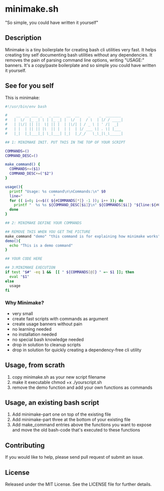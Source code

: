 # minimake.sh

"So simple, you could have written it yourself"

## Description

Minimake is a tiny boilerplate for creating bash cli utilities very fast. It
helps creating tiny self documenting bash utilities without any dependencies.
It removes the pain of parsing command line options, writing "USAGE:" banners.
It's a copy/paste boilerplate and so simple you could have written it yourself.

## See for you self

This is minimake:

```bash
#!/usr/bin/env bash

#    __  __ ___ _   _ ___   __  __    _    _  _______
#   |  \/  |_ _| \ | |_ _| |  \/  |  / \  | |/ / ____|
#   | |\/| || ||  \| || |  | |\/| | / _ \ | ' /|  _|
#   | |  | || || |\  || |  | |  | |/ ___ \| . \| |___
#   |_|  |_|___|_| \_|___| |_|  |_/_/   \_\_|\_\_____|

## 1: MINIMAKE INIT. PUT THIS IN THE TOP OF YOUR SCRIPT

COMMANDS=()
COMMAND_DESC=()

make_command() {
  COMMANDS+=($1)
  COMMAND_DESC+=("$2")
}

usage(){
  printf "Usage: %s command\n\nCommands:\n" $0
  line="              "
  for (( i=0; i<=$(( ${#COMMANDS[*]} -1 )); i++ )); do
    printf "  %s %s ${COMMAND_DESC[$i]}\n" ${COMMANDS[$i]} "${line:${#COMMANDS[$i]}}"
  done
}

## 2: MINIMAKE DEFINE YOUR COMMANDS

## REMOVE THIS WHEN YOU GET THE PICTURE
make_command "demo" "this command is for explaining how minimake works"
demo(){
  echo "This is a demo command"
}

## YOUR CODE HERE

## 3:MINIMAKE EXECUTION
if test "$#" -eq 1 &&  [[ " ${COMMANDS[@]} " =~ $1 ]]; then
  eval "$1"
else
  usage
fi
```

### Why Minimake?

- very small
- create fast scripts with commands as argument
- create usage banners without pain
- no learning needed
- no installation needed
- no special bash knowledge needed
- drop in solution to cleanup scripts
- drop in solution for quickly creating a dependency-free cli utility

## Usage, from scrath

1. copy minimake.sh as your new script filename
1. make it executable chmod +x ./yourscript.sh
1. remove the demo function and add your own functions as commands

## Usage, an existing bash script

1. Add minimake-part one on top of the existing file
1. Add minimake-part three at the bottom of your existing file
1. Add make_command entries above the functions you want to expose and move the
   old bash-code that's executed to these functions

## Contributing

If you would like to help, please send pull request of submit an issue.

## License

Released under the MIT License. See the LICENSE file for further details.
